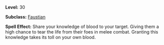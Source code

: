 <!-- TITLE: Spell: Blood Knowledge -->
<!-- SUBTITLE:  -->

**Level:** 30

**Subclass:** [Faustian](faustian)

**Spell Effect:** Share your knowledge of blood to your target.  Giving them a high chance to tear the life from their foes in melee combat.  Granting this knowledge takes its toll on your own blood.